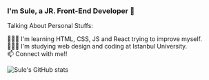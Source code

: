 ### I'm Sule, a JR. Front-End Developer 👋


Talking About Personal Stuffs:

👩🏻‍💻 I'm learning HTML, CSS, JS and React trying to improve myself.<br>
👩🏻‍🎓 I'm studying web design and coding at Istanbul University.<br>
📫 Connect with me!!<br>

![Sule's GitHub stats](https://github-readme-stats.vercel.app/api?username=suleekayaa&theme=dark&show_icons=true)



